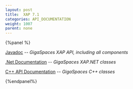 ```yaml
---
layout: post
title:  XAP 7.1
categories: API_DOCUMENTATION
weight: 1007
parent: none
---
```


{%panel  %}


[Javadoc](http://www.gigaspaces.com/docs/JavaDoc7.1/index.html) -- _GigaSpaces XAP API, including all components_

[.Net Documentation](http://www.gigaspaces.com/docs/dotnetdocs7.1) -- _GigaSpaces XAP.NET classes_

[C+\+ API Documentation](http://www.gigaspaces.com/docs/cppdocs7.1) -- _GigaSpaces C+\+ classes_

{%endpanel%}